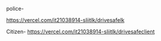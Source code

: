 police-

https://vercel.com/it21038914-sliitlk/drivesafelk


Citizen-
https://vercel.com/it21038914-sliitlk/drivesafeclient


